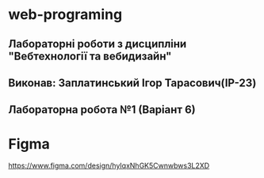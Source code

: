 # web-programing
## Лабораторні роботи з дисципліни "Вебтехнології та вебидизайн"

## Виконав: Заплатинський Ігор Тарасович(ІР-23)
## Лабораторна робота №1 (Варіант 6)

# Figma 
https://www.figma.com/design/hyIqxNhGK5Cwnwbws3L2XD
